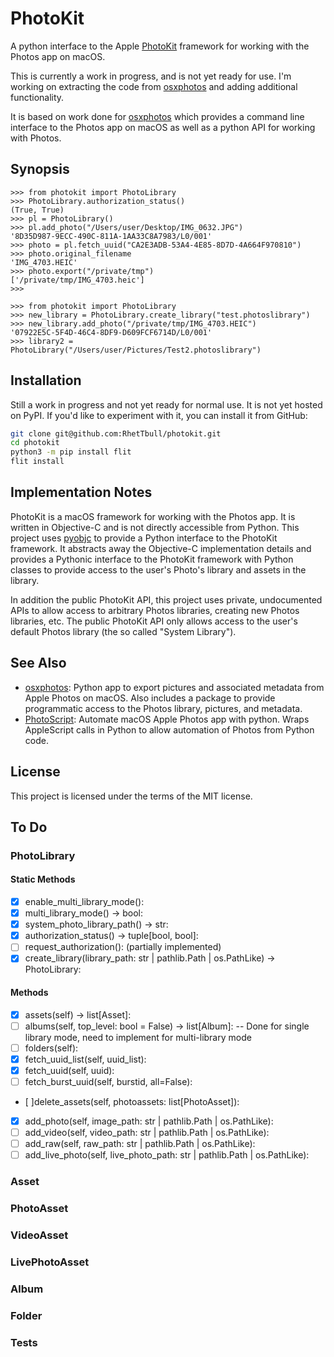 # PhotoKit

A python interface to the Apple [PhotoKit](https://developer.apple.com/documentation/photokit) framework for working with the Photos app on macOS.

This is currently a work in progress, and is not yet ready for use. I'm working on extracting the code from [osxphotos](https://github.com/RhetTbull/osxphotos) and adding additional functionality.

It is based on work done for [osxphotos](https://github.com/RhetTbull/osxphotos) which provides a command line interface to the Photos app on macOS as well as a python API for working with Photos.

## Synopsis

```pycon
>>> from photokit import PhotoLibrary
>>> PhotoLibrary.authorization_status()
(True, True)
>>> pl = PhotoLibrary()
>>> pl.add_photo("/Users/user/Desktop/IMG_0632.JPG")
'8D35D987-9ECC-490C-811A-1AA33C8A7983/L0/001'
>>> photo = pl.fetch_uuid("CA2E3ADB-53A4-4E85-8D7D-4A664F970810")
>>> photo.original_filename
'IMG_4703.HEIC'
>>> photo.export("/private/tmp")
['/private/tmp/IMG_4703.heic']
>>>
```

```pycon
>>> from photokit import PhotoLibrary
>>> new_library = PhotoLibrary.create_library("test.photoslibrary")
>>> new_library.add_photo("/private/tmp/IMG_4703.HEIC")
'07922E5C-5F4D-46C4-8DF9-D609FCF6714D/L0/001'
>>> library2 = PhotoLibrary("/Users/user/Pictures/Test2.photoslibrary")
```

## Installation

Still a work in progress and not yet ready for normal use. It is not yet hosted on PyPI. If you'd like to experiment with it, you can install it from GitHub:

```bash
git clone git@github.com:RhetTbull/photokit.git
cd photokit
python3 -m pip install flit
flit install
```

## Implementation Notes

PhotoKit is a macOS framework for working with the Photos app.  It is written in Objective-C and is not directly accessible from Python.  This project uses [pyobjc](https://github.com/ronaldoussoren/pyobjc) to provide a Python interface to the PhotoKit framework. It abstracts away the Objective-C implementation details and provides a Pythonic interface to the PhotoKit framework with Python classes to provide access to the user's Photo's library and assets in the library.

In addition the public PhotoKit API, this project uses private, undocumented APIs to allow access to arbitrary Photos libraries, creating new Photos libraries, etc. The public PhotoKit API only allows access to the user's default Photos library (the so called "System Library").

## See Also

- [osxphotos](https://github.com/RhetTbull/osxphotos): Python app to export pictures and associated metadata from Apple Photos on macOS. Also includes a package to provide programmatic access to the Photos library, pictures, and metadata.
- [PhotoScript](https://github.com/RhetTbull/PhotoScript): Automate macOS Apple Photos app with python. Wraps AppleScript calls in Python to allow automation of Photos from Python code.

## License

This project is licensed under the terms of the MIT license.

## To Do

### PhotoLibrary

#### Static Methods

- [x] enable_multi_library_mode():
- [x] multi_library_mode() -> bool:
- [x] system_photo_library_path() -> str:
- [x] authorization_status() -> tuple[bool, bool]:
- [ ] request_authorization(): (partially implemented)
- [x] create_library(library_path: str | pathlib.Path | os.PathLike) -> PhotoLibrary:

#### Methods

- [x] assets(self) -> list[Asset]:
- [ ] albums(self, top_level: bool = False) -> list[Album]:
-- Done for single library mode, need to implement for multi-library mode
- [ ] folders(self):
- [x] fetch_uuid_list(self, uuid_list):
- [x] fetch_uuid(self, uuid):
- [ ] fetch_burst_uuid(self, burstid, all=False):
- [ ]delete_assets(self, photoassets: list[PhotoAsset]):
- [x] add_photo(self, image_path: str | pathlib.Path | os.PathLike):
- [ ] add_video(self, video_path: str | pathlib.Path | os.PathLike):
- [ ] add_raw(self, raw_path: str | pathlib.Path | os.PathLike):
- [ ] add_live_photo(self, live_photo_path: str | pathlib.Path | os.PathLike):

### Asset

### PhotoAsset

### VideoAsset

### LivePhotoAsset

### Album

### Folder

### Tests
